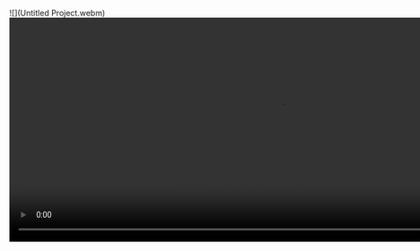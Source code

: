 ![](Untitled Project.webm)
<video width="960" height="400" controls>
  <source src="Untitled Project.webm" type="video/webm">
</video>

